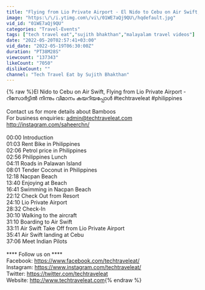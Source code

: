 ```yaml
---
title: "Flying from Lio Private Airport - El Nido to Cebu on Air Swift, റിസോർട്ടിൽ നിന്നും വിമാനം കയറിയപ്പോൾ"
image: "https:\/\/i.ytimg.com\/vi\/01WE7aQj9QU\/hqdefault.jpg"
vid_id: "01WE7aQj9QU"
categories: "Travel-Events"
tags: ["tech travel eat","sujith bhakthan","malayalam travel videos"]
date: "2022-05-20T02:57:41+03:00"
vid_date: "2022-05-19T06:30:00Z"
duration: "PT38M28S"
viewcount: "137343"
likeCount: "7050"
dislikeCount: ""
channel: "Tech Travel Eat by Sujith Bhakthan"
---
```

{% raw %}El Nido to Cebu on Air Swift, Flying from Lio Private Airport - റിസോർട്ടിൽ നിന്നും വിമാനം കയറിയപ്പോൾ #techtraveleat #philippines<br /><br />Contact us for more details about Bamboos<br />For business enquiries: admin@techtraveleat.com<br /><a rel="nofollow" target="blank" href="http://instagram.com/saheerchn/">http://instagram.com/saheerchn/</a><br /><br />00:00 Introduction<br />01:03 Rent Bike in Philippines<br />02:06 Petrol price in Philippines<br />02:56 Philippines Lunch<br />04:11 Roads in Palawan Island<br />08:01 Tender Coconut in Philippines<br />12:18 Nacpan Beach<br />13:40 Enjoying at Beach<br />16:41 Swimming in Nacpan Beach<br />22:12 Check Out from Resort<br />24:10 Lio Private Airport<br />28:32 Check-In<br />30:10 Walking to the aircraft<br />31:10 Boarding to Air Swift<br />33:11 Air Swift Take Off from Lio Private Airport<br />35:41 Air Swift landing at Cebu<br />37:06 Meet Indian Pilots<br /><br />**** Follow us on ****<br />Facebook: <a rel="nofollow" target="blank" href="https://www.facebook.com/techtraveleat/">https://www.facebook.com/techtraveleat/</a><br />Instagram: <a rel="nofollow" target="blank" href="https://www.instagram.com/techtraveleat/">https://www.instagram.com/techtraveleat/</a><br />Twitter: <a rel="nofollow" target="blank" href="https://twitter.com/techtraveleat">https://twitter.com/techtraveleat</a><br />Website: <a rel="nofollow" target="blank" href="http://www.techtraveleat.com">http://www.techtraveleat.com</a>{% endraw %}
